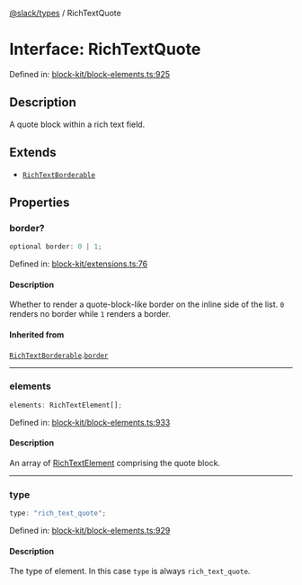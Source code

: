 [@slack/types](../index.md) / RichTextQuote

# Interface: RichTextQuote

Defined in: [block-kit/block-elements.ts:925](https://github.com/slackapi/node-slack-sdk/blob/main/packages/types/src/block-kit/block-elements.ts#L925)

## Description

A quote block within a rich text field.

## Extends

- [`RichTextBorderable`](RichTextBorderable.md)

## Properties

### border?

```ts
optional border: 0 | 1;
```

Defined in: [block-kit/extensions.ts:76](https://github.com/slackapi/node-slack-sdk/blob/main/packages/types/src/block-kit/extensions.ts#L76)

#### Description

Whether to render a quote-block-like border on the inline side of the list. `0` renders no border
while `1` renders a border.

#### Inherited from

[`RichTextBorderable`](RichTextBorderable.md).[`border`](RichTextBorderable.md#border)

***

### elements

```ts
elements: RichTextElement[];
```

Defined in: [block-kit/block-elements.ts:933](https://github.com/slackapi/node-slack-sdk/blob/main/packages/types/src/block-kit/block-elements.ts#L933)

#### Description

An array of [RichTextElement](../type-aliases/RichTextElement.md) comprising the quote block.

***

### type

```ts
type: "rich_text_quote";
```

Defined in: [block-kit/block-elements.ts:929](https://github.com/slackapi/node-slack-sdk/blob/main/packages/types/src/block-kit/block-elements.ts#L929)

#### Description

The type of element. In this case `type` is always `rich_text_quote`.
